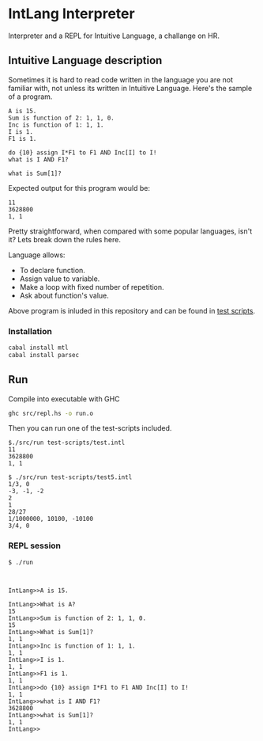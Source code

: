 IntLang Interpreter
=============

Interpreter and a REPL for Intuitive Language, a challange on HR. 

## Intuitive Language description 

Sometimes it is hard to read code written in the language you are not familiar with, not unless its written in Intuitive Language. Here's the sample of a program.

```
A is 15.  
Sum is function of 2: 1, 1, 0.  
Inc is function of 1: 1, 1.  
I is 1.  
F1 is 1.  

do {10} assign I*F1 to F1 AND Inc[I] to I!  
what is I AND F1?  

what is Sum[1]?  
```
Expected output for this program would be: 
```
11
3628800
1, 1
```
Pretty straightforward, when compared with some popular languages, isn't it? Lets break down the rules here. 

Language allows:
* To declare function.
* Assign value to variable.
* Make a loop with fixed number of repetition.
* Ask about function's value.

Above program is inluded in this repository and can be found in [test scripts](test-scripts/test.intl).

### Installation

```bash
cabal install mtl
cabal install parsec
```



 ## Run 

Compile into executable with GHC
```bash
ghc src/repl.hs -o run.o
```

Then you can run one of the test-scripts included.

``` 
$./src/run test-scripts/test.intl
11
3628800
1, 1

$ ./src/run test-scripts/test5.intl
1/3, 0
-3, -1, -2
2
1
28/27
1/1000000, 10100, -10100
3/4, 0
```


### REPL session
```bash
$ ./run
```

``` 


IntLang>>A is 15.

IntLang>>What is A?
15
IntLang>>Sum is function of 2: 1, 1, 0.
15
IntLang>>What is Sum[1]?
1, 1
IntLang>>Inc is function of 1: 1, 1.
1, 1
IntLang>>I is 1.
1, 1
IntLang>>F1 is 1.
1, 1
IntLang>>do {10} assign I*F1 to F1 AND Inc[I] to I!
1, 1
IntLang>>what is I AND F1?
3628800
IntLang>>what is Sum[1]?
1, 1
IntLang>> 
```